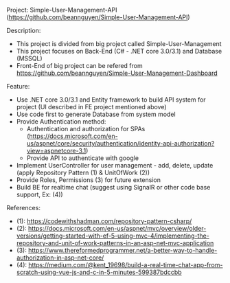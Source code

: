 Project: Simple-User-Management-API (https://github.com/beannguyen/Simple-User-Management-API)

Description:
- This project is divided from big project called Simple-User-Management
- This project focuses on Back-End (C# - .NET core 3.0/3.1) and Database (MSSQL)
- Front-End of big project can be refered from https://github.com/beannguyen/Simple-User-Management-Dashboard

Feature:
- Use .NET core 3.0/3.1 and Entity framework to build API system for project (UI described in FE project mentioned above)
- Use code first to generate Database from system model
- Provide Authentication method:
    - Authentication and authorization for SPAs (https://docs.microsoft.com/en-us/aspnet/core/security/authentication/identity-api-authorization?view=aspnetcore-3.1)
    - Provide API to authenticate with google
- Implement UserController for user management - add, delete, update (apply Repository Pattern (1) & UnitOfWork (2))
- Provide Roles, Permissions (3) for future extension
- Build BE for realtime chat (suggest using SignalR or other code base support, Ex: (4))

References:
- (1): https://codewithshadman.com/repository-pattern-csharp/
- (2): https://docs.microsoft.com/en-us/aspnet/mvc/overview/older-versions/getting-started-with-ef-5-using-mvc-4/implementing-the-repository-and-unit-of-work-patterns-in-an-asp-net-mvc-application
- (3): https://www.thereformedprogrammer.net/a-better-way-to-handle-authorization-in-asp-net-core/
- (4): https://medium.com/@kent_19698/build-a-real-time-chat-app-from-scratch-using-vue-js-and-c-in-5-minutes-599387bdccbb
